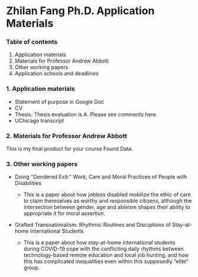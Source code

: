 # Zhilan Fang Ph.D. Application Materials

### Table of contents
1. Application materials
2. Materials for Professor Andrew Abbott
3. Other working papers
4. Application schools and deadlines

### 1. Application materials
* Statement of purpose in Google Doc
* CV
* Thesis. Thesis evaluation is A. Please see comments here.
* UChicago transcript

### 2. Materials for Professor Andrew Abbott
This is my final product for your course Found Data.

### 3. Other working papers
* Doing "Gendered Exit:" Work, Care and Moral Practices of People with Disabilities
  * This is a paper about how jobless disabled mobilize the ethic of care to claim themselves as worthy and responsible citizens, although the intersection between gender, age and ableism shapes their ability to appropriate it for moral assertion.

* Grafted Transnationalism: Rhythmic Routines and Disruptions of Stay-at-home International Students
  * This is a paper about how stay-at-home international students during COVID-19 cope with the conflicting daily rhythms between technology-based remote education and local job hunting, and how this has complicated inequalities even within this supposedly “elite” group.


